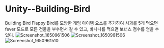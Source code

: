 # Unity--Building-Bird
Building Bird
Flappy Bird를 모방한 게임
아이템 요소를 추가하여 사과를 5개 먹으면 fever 모드로 모든 건물을 부수면서 갈 수 있고, 바나나를 먹으면 보너스 점수를 얻을 수 있다.
![Screenshot_1650961506](https://github.com/wlghd5524/Unity--Building-Bird/assets/42297867/3dd5d888-d9c8-472a-9a89-2ecd6a4def86)
![Screenshot_1650961506](https://github.com/wlghd5524/Unity--Building-Bird/assets/42297867/0ccd1d63-5baf-4aad-8e6c-43365d78a37d)
![Screenshot_1650961510](https://github.com/wlghd5524/Unity--Building-Bird/assets/42297867/5623f425-ef99-4308-b1f4-17223525f8fc)
